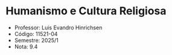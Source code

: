 # Humanismo e Cultura Religiosa

-  Professor: Luis Evandro Hinrichsen
-  Código: 11521-04
-  Semestre: 2025/1
-  Nota: 9.4
